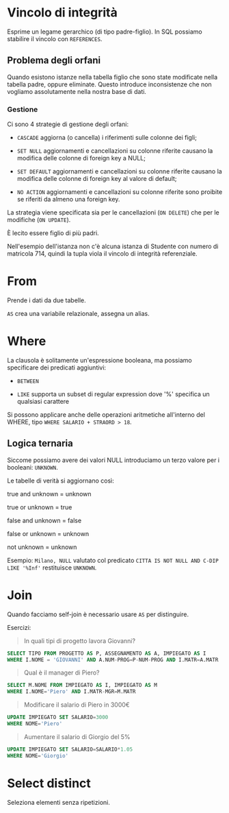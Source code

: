 # Vincolo di integrità

Esprime un legame gerarchico (di tipo padre-figlio). In SQL possiamo stabilire il vincolo con `REFERENCES`.

## Problema degli orfani

Quando esistono istanze nella tabella figlio che sono state modificate nella tabella padre, oppure eliminate.
Questo introduce inconsistenze che non vogliamo assolutamente nella nostra base di dati.

### Gestione

Ci sono 4 strategie di gestione degli orfani:

- `CASCADE` aggiorna (o cancella) i riferimenti sulle colonne dei figli;

- `SET NULL` aggiornamenti e cancellazioni su colonne riferite causano la modifica delle colonne di foreign key a NULL;

- `SET DEFAULT` aggiornamenti e cancellazioni su colonne riferite causano la modifica delle colonne di foreign key al
valore di default;

- `NO ACTION` aggiornamenti e cancellazioni su colonne riferite sono proibite se riferiti da almeno una foreign key.

La strategia viene specificata sia per le cancellazioni (`ON DELETE`) che per le modifiche (`ON UPDATE`).

È lecito essere figlio di più padri.

Nell'esempio dell'istanza non c'è alcuna istanza di Studente con numero di matricola 714, quindi la tupla viola il
vincolo di integrità referenziale.

# From

Prende i dati da due tabelle.

`AS` crea una variabile relazionale, assegna un alias.

# Where

La clausola è solitamente un'espressione booleana, ma possiamo specificare dei predicati aggiuntivi:

- `BETWEEN`

- `LIKE` supporta un subset di regular expression dove '%' specifica un qualsiasi carattere

Si possono applicare anche delle operazioni aritmetiche all'interno del WHERE, tipo `WHERE SALARIO + STRAORD > 18`.

## Logica ternaria

Siccome possiamo avere dei valori NULL introduciamo un terzo valore per i booleani: `UNKNOWN`.

Le tabelle di verità si aggiornano così:

true and unknown = unknown

true or unknown = true

false and unknown = false

false or unknown = unknown

not unknown = unknown

Esempio: `Milano, NULL` valutato col predicato `CITTA IS NOT NULL AND C-DIP LIKE '%Inf'` restituisce `UNKNOWN`.

# Join

Quando facciamo self-join è necessario usare `AS` per distinguire.

Esercizi:

> In quali tipi di progetto lavora Giovanni?

```sql
SELECT TIPO FROM PROGETTO AS P, ASSEGNAMENTO AS A, IMPIEGATO AS I
WHERE I.NOME = 'GIOVANNI' AND A.NUM-PROG=P-NUM-PROG AND I.MATR=A.MATR
```

> Qual è il manager di Piero?

```sql
SELECT M.NOME FROM IMPIEGATO AS I, IMPIEGATO AS M
WHERE I.NOME='Piero' AND I.MATR-MGR=M.MATR
```

> Modificare il salario di Piero in 3000€

```sql
UPDATE IMPIEGATO SET SALARIO=3000
WHERE NOME='Piero'
```

> Aumentare il salario di Giorgio del 5%

```sql
UPDATE IMPIEGATO SET SALARIO=SALARIO*1.05
WHERE NOME='Giorgio'
```

# Select distinct

Seleziona elementi senza ripetizioni.
